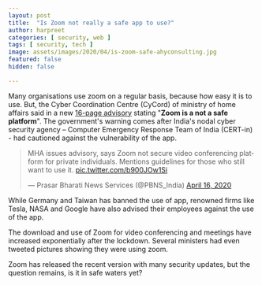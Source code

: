 ```yaml
---
layout: post
title:  "Is Zoom not really a safe app to use?"
author: harpreet
categories: [ security, web ]
tags: [ security, tech ]
image: assets/images/2020/04/is-zoom-safe-ahyconsulting.jpg
featured: false
hidden: false

---
```


Many organisations use zoom on a regular basis, because how easy it is to use. But, the Cyber Coordination Centre (CyCord) of ministry of home affairs said in a new <a href="/assets/pdf/comprehensive-advisory-Zoom-meeting-platfom-20200412.pdf" target="\_blank">16-page advisory</a> stating "**Zoom is a not a safe platform**". The government's warning comes after India's nodal cyber security agency – Computer Emergency Response Team of India (CERT-in) - had cautioned against the vulnerability of the app.

<blockquote class="twitter-tweet"><p lang="en" dir="ltr">MHA issues advisory, says Zoom not secure video conferencing platform for private individuals. Mentions guidelines for those who still want to use it. <a href="https://t.co/b900JOw1Si">pic.twitter.com/b900JOw1Si</a></p>&mdash; Prasar Bharati News Services (@PBNS_India) <a href="https://twitter.com/PBNS_India/status/1250717092208431105?ref_src=twsrc%5Etfw">April 16, 2020</a></blockquote> <script async src="https://platform.twitter.com/widgets.js" charset="utf-8"></script>

While Germany and Taiwan has banned the use of app, renowned firms like Tesla, NASA and Google have also advised their employees against the use of the app.

The download and use of Zoom for video conferencing and meetings have increased exponentially after the lockdown. Several ministers had even tweeted pictures showing they were using zoom.

Zoom has released the recent version with many security updates, but the question remains, is it in safe waters yet?
